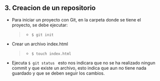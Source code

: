 ## 3. Creacion de un repositorio

- Para iniciar un proyecto con Git, en la carpeta donde se tiene el proyecto, se debe ejecutar:

    > -  `$ git init `

- Crear un archivo index.html

    > -  `$ touch index.html`

- Ejecuta `$ git status ` esto nos indicara que no se ha realizado ningun commit y que existe un archivo, esto indica que aun no tiene nada guardado y que se deben seguir los cambios.